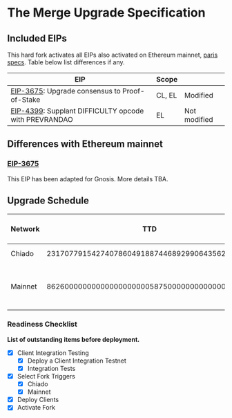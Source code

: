 # The Merge Upgrade Specification

## Included EIPs

This hard fork activates all EIPs also activated on Ethereum mainnet, [paris specs](https://github.com/ethereum/execution-specs/blob/master/network-upgrades/mainnet-upgrades/paris.md).
Table below list differences if any.

| EIP | Scope |  |
| - | - | - |
| [EIP-3675](https://eips.ethereum.org/EIPS/eip-3675): Upgrade consensus to Proof-of-Stake | CL, EL | Modified
| [EIP-4399](https://eips.ethereum.org/EIPS/eip-4399): Supplant DIFFICULTY opcode with PREVRANDAO | EL | Not modified

## Differences with Ethereum mainnet

### [EIP-3675](https://eips.ethereum.org/EIPS/eip-3675)

This EIP has been adapted for Gnosis. More details TBA.

## Upgrade Schedule

| Network | TTD                                            | Date & Time (UTC) | Fork Hash | Beacon Chain Epoch |
| ------- | ---------------------------------------------- | ----------------- | --------- | ------------------ |
| Chiado  | 231707791542740786049188744689299064356246512  | ~ Nov 4, 2022     | -         | 180                |
| Mainnet | 8626000000000000000000058750000000000000000000 | Dec-08-2022 18:45:25 +UTC  | -         | 394147             |

### Readiness Checklist

**List of outstanding items before deployment.**

- [x] Client Integration Testing
  - [x] Deploy a Client Integration Testnet
  - [x] Integration Tests
- [x] Select Fork Triggers
  - [x] Chiado
  - [x] Mainnet
- [x] Deploy Clients
- [x] Activate Fork
